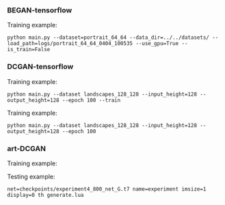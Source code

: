 
### BEGAN-tensorflow

Training example:

    python main.py --dataset=portrait_64_64 --data_dir=../../datasets/ --load_path=logs/portrait_64_64_0404_100535 --use_gpu=True --is_train=False


### DCGAN-tensorflow

Training example:

    python main.py --dataset landscapes_128_128 --input_height=128 --output_height=128 --epoch 100 --train

Training example:

    python main.py --dataset landscapes_128_128 --input_height=128 --output_height=128 --epoch 100


### art-DCGAN

Training example:


Testing example:

    net=checkpoints/experiment4_800_net_G.t7 name=experiment imsize=1 display=0 th generate.lua 


